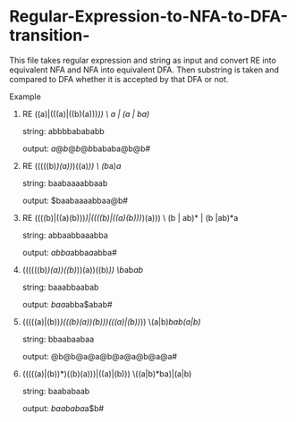 # Regular-Expression-to-NFA-to-DFA-transition-
This file takes regular expression and string as input and convert RE into equivalent NFA and NFA into equivalent DFA. Then substring is taken and compared to DFA whether it is accepted by that DFA or not.

Example
1. RE ((a)|(((a)|((b)(a)))*))    \\ a | (a | ba)*

   string: abbbbabababb          

   output: $a@b@b@b$bababa@b@b#

   

   

2. RE (((((b)*)(a))*)((a)*))  \\ (b*a)*a*

   string: baabaaaabbaab

   output: $baabaaaabbaa@b#    

   

3. RE ((((b)|((a)(b)))*)|((((b)|((a)(b)))*)(a)))  \\ (b | ab)* | (b |ab)*a

   string: abbaabbaaabba

   output: $abba$abba$a$abba#

   

4.  ((((((b)*)(a))((b)*))(a))((b)*))        \\b*ab*ab*

    string: baaabbaabab

    output: $baa$abba$abab#





5. (((((a)|(b))*)(((b)(a))(b)))(((a)|(b))*))         \\(a|b)*bab(a|b)*

   string: bbaabaabaa

   output: @b@b@a@a@b@a@a@b@a@a#





6. (((((a)|(b))*)((b)(a)))|((a)|(b)))         \\((a|b)*ba)|(a|b)

    string: baababaab

    output: $baababa$a$b#
